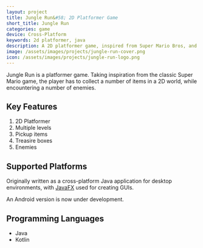 ```yaml
---
layout: project
title: Jungle Run&#58; 2D Platformer Game
short_title: Jungle Run
categories: game
device: Cross-Platform
keywords: 2d platformer, java
description: A 2D platformer game, inspired from Super Mario Bros, and developed in Java programming language.
image: /assets/images/projects/jungle-run-cover.png
icon: /assets/images/projects/jungle-run-logo.png
---
```


Jungle Run is a platformer game. Taking inspiration from the classic Super Mario game, the player has to collect a number of items in a 2D world, while encountering a number of enemies.

## Key Features
1. 2D Platformer
2. Multiple levels
3. Pickup items
4. Treasire boxes
5. Enemies

## Supported Platforms
Originally written as a cross-platform Java application for desktop environments, with <a href="https://openjfx.io/" rel="noopener" target="_blank">JavaFX</a> used for creating GUIs.

An Android version is now under development.

## Programming Languages
- Java
- Kotlin
